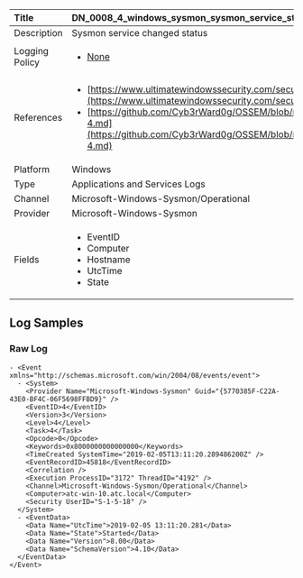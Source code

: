 | Title          | DN_0008_4_windows_sysmon_sysmon_service_state_changed                                                                                                      |
|:---------------|:-----------------------------------------------------------------------------------------------------------------|
| Description    | Sysmon service changed status                                                                                                |
| Logging Policy | <ul><li>[None](../Logging_Policies/None.md)</li></ul> |
| References     | <ul><li>[https://www.ultimatewindowssecurity.com/securitylog/encyclopedia/event.aspx?eventid=90004](https://www.ultimatewindowssecurity.com/securitylog/encyclopedia/event.aspx?eventid=90004)</li><li>[https://github.com/Cyb3rWard0g/OSSEM/blob/master/data_dictionaries/windows/sysmon/event-4.md](https://github.com/Cyb3rWard0g/OSSEM/blob/master/data_dictionaries/windows/sysmon/event-4.md)</li></ul>                                  |
| Platform       | Windows   |
| Type           | Applications and Services Logs 		|
| Channel        | Microsoft-Windows-Sysmon/Operational    |
| Provider       | Microsoft-Windows-Sysmon   |
| Fields         | <ul><li>EventID</li><li>Computer</li><li>Hostname</li><li>UtcTime</li><li>State</li></ul>                                               |


## Log Samples

### Raw Log

```
- <Event xmlns="http://schemas.microsoft.com/win/2004/08/events/event">
  - <System>
    <Provider Name="Microsoft-Windows-Sysmon" Guid="{5770385F-C22A-43E0-BF4C-06F5698FFBD9}" /> 
    <EventID>4</EventID> 
    <Version>3</Version> 
    <Level>4</Level> 
    <Task>4</Task> 
    <Opcode>0</Opcode> 
    <Keywords>0x8000000000000000</Keywords> 
    <TimeCreated SystemTime="2019-02-05T13:11:20.289486200Z" /> 
    <EventRecordID>45818</EventRecordID> 
    <Correlation /> 
    <Execution ProcessID="3172" ThreadID="4192" /> 
    <Channel>Microsoft-Windows-Sysmon/Operational</Channel> 
    <Computer>atc-win-10.atc.local</Computer> 
    <Security UserID="S-1-5-18" /> 
  </System>
  - <EventData>
    <Data Name="UtcTime">2019-02-05 13:11:20.281</Data> 
    <Data Name="State">Started</Data> 
    <Data Name="Version">8.00</Data> 
    <Data Name="SchemaVersion">4.10</Data> 
  </EventData>
</Event>

```




